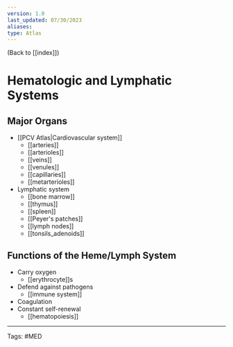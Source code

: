 ```yaml
---
version: 1.0
last_updated: 07/30/2023
aliases: 
type: Atlas
---
```


(Back to [[index]])

# Hematologic and Lymphatic Systems

## Major Organs
- [[PCV Atlas|Cardiovascular system]]
	- [[arteries]]
	- [[arterioles]]
	- [[veins]]
	- [[venules]]
	- [[capillaries]]
	- [[metarterioles]]
- Lymphatic system
	- [[bone marrow]]
	- [[thymus]]
	- [[spleen]]
	- [[Peyer's patches]]
	- [[lymph nodes]]
	- [[tonsils_adenoids]]

## Functions of the Heme/Lymph System
- Carry oxygen
	- [[erythrocyte]]s
- Defend against pathogens
	- [[immune system]]
- Coagulation
- Constant self-renewal
	- [[hematopoiesis]]

---
Tags: #MED